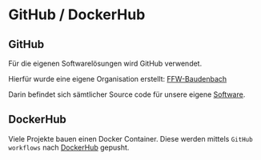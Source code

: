 # GitHub / DockerHub

## GitHub

Für die eigenen Softwarelösungen wird GitHub verwendet.

Hierfür wurde eine eigene Organisation erstellt: [FFW-Baudenbach](https://github.com/FFW-Baudenbach)

Darin befindet sich sämtlicher Source code für unsere eigene [Software](../Software/index.md).

## DockerHub

Viele Projekte bauen einen Docker Container. Diese werden mittels `GitHub workflows` nach [DockerHub](https://hub.docker.com/u/odin568) gepusht. 